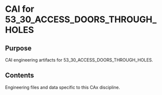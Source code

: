 # CAI for 53_30_ACCESS_DOORS_THROUGH_HOLES

## Purpose
CAI engineering artifacts for 53_30_ACCESS_DOORS_THROUGH_HOLES.

## Contents
Engineering files and data specific to this CAx discipline.
